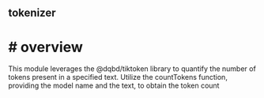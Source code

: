 ## tokenizer

# # overview
This module leverages the @dqbd/tiktoken library to quantify the number of tokens present in a specified text. Utilize the countTokens function, providing the model name and the text, to obtain the token count
